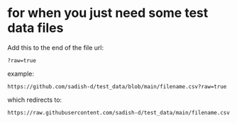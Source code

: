 # for when you just need some test data files

Add this to the end of the file url:

`?raw=true`

example:

`https://github.com/sadish-d/test_data/blob/main/filename.csv?raw=true`

which redirects to:

`https://raw.githubusercontent.com/sadish-d/test_data/main/filename.csv`
